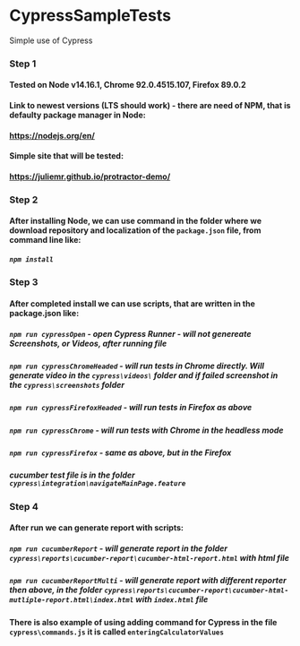 # CypressSampleTests
Simple use of Cypress

### Step 1
####  Tested on Node v14.16.1, Chrome 92.0.4515.107, Firefox 89.0.2 
#### Link to newest versions (LTS should work) - there are need of NPM, that is defaulty package manager in Node:
#### https://nodejs.org/en/

#### Simple site that will be tested:
#### https://juliemr.github.io/protractor-demo/

### Step 2
#### After installing Node, we can use command in the folder where we download repository and localization of the `package.json` file, from command line like:

##### `npm install`


### Step 3
#### After completed install we can use scripts, that are written in the package.json like:

##### `npm run cypressOpen` - open Cypress Runner - will not genereate Screenshots, or Videos, after running file

##### `npm run cypressChromeHeaded` - will run tests in Chrome directly. Will generate video in the `cypress\videos\` folder and if failed screenshot in the `cypress\screenshots` folder
##### `npm run cypressFirefoxHeaded` - will run tests in Firefox as above

##### `npm run cypressChrome` - will run tests with Chrome in the headless mode
##### `npm run cypressFirefox` - same as above, but in the Firefox

##### cucumber test file is in the folder `cypress\integration\navigateMainPage.feature`
### Step 4
#### After run we can generate report with scripts:

##### `npm run cucumberReport` - will generate report in the folder `cypress\reports\cucumber-report\cucumber-html-report.html` with html file

##### `npm run cucumberReportMulti` - will generate report with different reporter then above, in the folder `cypress\reports\cucumber-report\cucumber-html-mutliple-report.html\index.html` with `index.html` file


#### There is also example of using adding command for Cypress in the file `cypress\commands.js` it is called `enteringCalculatorValues`
